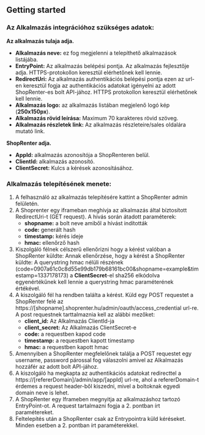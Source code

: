 ## Getting started

### Az Alkalmazás integrációhoz szükséges adatok:

**Az alkalmazás tulaja adja.**
- **Alkalmazás neve:** ez fog megjelenni a telepíthető alkalmazások listájába.
- **EntryPoint:** Az alkalmazás belépési pontja. Az alkalmazás fejlesztője adja. HTTPS-protokollon keresztül elérhetőnek kell lennie.
- **RedirectUri:** Az alkalmazás authentikációs belépési pontja ezen az url-en keresztül fogja az authentikációs adatokat igényelni az adott ShopRenter-es bolt API-jához. HTTPS protokollon keresztül elérhetőnek kell lennie.
- **Alkalmazás logo:** az alkalmazás listában megjelenő logó kép (**250x150px**).
- **Alkalmazás rövid leírása:** Maximum 70 karakteres rövid szöveg.
- **Alkalmazás részletek link:** Az alkalmazás részleteire/sales oldalára mutató link.

**ShopRenter adja.**
- **AppId:** alkalmazás azonosítója a ShopRenteren belül. 
- **ClientId:** alkalmazás azonosító.
- **ClientSecret:** Kulcs a kérések azonosításához.

### Alkalmazás telepítésének menete:
1. A felhasználó az alkalmazás telepítésére kattint a ShopRenter admin felületén.
2. A Shoprenter egy iframeban meghívja az alkalmazás által bíztosított RedirectUri-t (GET request).
    A hívás során átadott paraméterek:
    - **shopname:** a bolt neve amiből a hívást indították
    - **code:** generált hash
    - **timestamp:** kérés ideje
    - **hmac:** ellenőrző hash
3. Kiszolgáló félnek célszerű ellenőrizni hogy a kérést valóban a ShopRenter küldte:
Annak ellenőrzése, hogy a kérést a ShopRenter küldte:
A querystring hmac nélüli részének (code=0907a61c0c8d55e99db179b68161bc00&shopname=example&timestamp=1337178173) a **ClientSecret**-el sha256 elkódolva egyenértékűnek kell lennie a querystring hmac paraméterének értékével.
4. A kiszolgáló fél ha rendben találta a kérést. Küld egy POST requestet a ShopRenter felé az https://[shopname].shoprenter.hu/admin/oauth/access_credential url-re.
A post requestnek tarttalmaznia kell az alábbi mezőket:
    - **client_id:** Az Alkalmazás ClientId-ja
    - **client_secret:** Az Alkalmazás ClientSecret-e 
    - **code:** a requestben kapod code
    - **timestamp:** a requestben kapott timestamp
    - **hmac:** a requestben kapott hmac
5. Amennyiben a ShopRenter megfelelőnek találja a POST requestet egy username, password párossal fog válaszolni amivel az Alkalmazás hozzáfér az adott bolt API-jához.
6. A kiszolgáló ha megkapta az authentikációs adatokat redirecttel a https://[refererDomain]/admin/app/[appId] url-re, ahol a refererDomain-t érdemes a request header-ből kiszedni, mivel a boltoknak egyedi domain neve is lehet.
7. A ShopRenter egy Iframeben megnyitja az alkalmazáshoz tartozó EntryPoint-ot. A request tartalmazni fogja a 2. pontban írt paramétereket.
8. Feltelepítés után a ShopRenter csak az Entrypointra küld kéréseket. Minden esetben a 2. pontban írt paraméterekkel.
